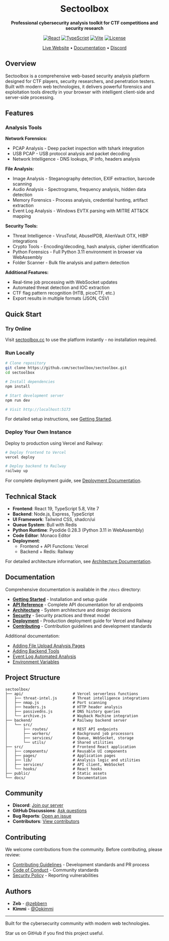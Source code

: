 <div align="center">

# Sectoolbox

**Professional cybersecurity analysis toolkit for CTF competitions and security research**

[![React](https://img.shields.io/badge/React-19.1-61DAFB?logo=react)](https://react.dev)
[![TypeScript](https://img.shields.io/badge/TypeScript-5.8-3178C6?logo=typescript)](https://www.typescriptlang.org/)
[![Vite](https://img.shields.io/badge/Vite-7.1-646CFF?logo=vite)](https://vitejs.dev)
[![License](https://img.shields.io/badge/License-MIT-green.svg)](LICENSE)

[Live Website](https://sectoolbox.cc/) • [Documentation](docs/) • [Discord](https://discord.gg/SvvKKMzE5Q)

</div>

## Overview

Sectoolbox is a comprehensive web-based security analysis platform designed for CTF players, security researchers, and penetration testers. Built with modern web technologies, it delivers powerful forensics and exploitation tools directly in your browser with intelligent client-side and server-side processing.

## Features

### Analysis Tools

**Network Forensics:**
- PCAP Analysis - Deep packet inspection with tshark integration
- USB PCAP - USB protocol analysis and packet decoding
- Network Intelligence - DNS lookups, IP info, headers analysis

**File Analysis:**
- Image Analysis - Steganography detection, EXIF extraction, barcode scanning
- Audio Analysis - Spectrograms, frequency analysis, hidden data detection
- Memory Forensics - Process analysis, credential hunting, artifact extraction
- Event Log Analysis - Windows EVTX parsing with MITRE ATT&CK mapping

**Security Tools:**
- Threat Intelligence - VirusTotal, AbuseIPDB, AlienVault OTX, HIBP integrations
- Crypto Tools - Encoding/decoding, hash analysis, cipher identification
- Python Forensics - Full Python 3.11 environment in browser via WebAssembly
- Folder Scanner - Bulk file analysis and pattern detection

**Additional Features:**
- Real-time job processing with WebSocket updates
- Automated threat detection and IOC extraction
- CTF flag pattern recognition (HTB, picoCTF, etc.)
- Export results in multiple formats (JSON, CSV)

## Quick Start

### Try Online

Visit [sectoolbox.cc](https://sectoolbox.cc/) to use the platform instantly - no installation required.

### Run Locally

```bash
# Clone repository
git clone https://github.com/sectoolbox/sectoolbox.git
cd sectoolbox

# Install dependencies
npm install

# Start development server
npm run dev

# Visit http://localhost:5173
```

For detailed setup instructions, see [Getting Started](docs/getting-started.md).

### Deploy Your Own Instance

Deploy to production using Vercel and Railway:

```bash
# Deploy frontend to Vercel
vercel deploy

# Deploy backend to Railway
railway up
```

For complete deployment guide, see [Deployment Documentation](docs/deployment.md).


## Technical Stack

- **Frontend**: React 19, TypeScript 5.8, Vite 7
- **Backend**: Node.js, Express, TypeScript
- **UI Framework**: Tailwind CSS, shadcn/ui
- **Queue System**: Bull with Redis
- **Python Runtime**: Pyodide 0.28.3 (Python 3.11 in WebAssembly)
- **Code Editor**: Monaco Editor
- **Deployment**: 
  - Frontend + API Functions: Vercel
  - Backend + Redis: Railway

For detailed architecture information, see [Architecture Documentation](docs/architecture.md).

## Documentation

Comprehensive documentation is available in the `/docs` directory:

- **[Getting Started](docs/getting-started.md)** - Installation and setup guide
- **[API Reference](docs/api.md)** - Complete API documentation for all endpoints
- **[Architecture](docs/architecture.md)** - System architecture and design decisions
- **[Security](docs/security.md)** - Security practices and threat model
- **[Deployment](docs/deployment.md)** - Production deployment guide for Vercel and Railway
- **[Contributing](docs/contributing.md)** - Contribution guidelines and development standards

Additional documentation:
- [Adding File Upload Analysis Pages](docs/add_file_upload_analysis_page.md)
- [Adding Backend Tools](docs/add_tool_in_backend.md)
- [Event Log Automated Analysis](docs/eventlog_automated_analysis.md)
- [Environment Variables](docs/env_variables.md)

## Project Structure

```
sectoolbox/
├── api/                      # Vercel serverless functions
│   ├── threat-intel.js       # Threat intelligence integrations
│   ├── nmap.js               # Port scanning
│   ├── headers.js            # HTTP header analysis
│   ├── passivedns.js         # DNS history queries
│   └── archive.js            # Wayback Machine integration
├── backend/                  # Railway backend server
│   └── src/
│       ├── routes/           # REST API endpoints
│       ├── workers/          # Background job processors
│       ├── services/         # Queue, WebSocket, storage
│       └── utils/            # Shared utilities
├── src/                      # Frontend React application
│   ├── components/           # Reusable UI components
│   ├── pages/                # Application pages
│   ├── lib/                  # Analysis logic and utilities
│   ├── services/             # API client, WebSocket
│   └── hooks/                # React hooks
├── public/                   # Static assets
└── docs/                     # Documentation
```

## Community

- **Discord**: [Join our server](https://discord.gg/SvvKKMzE5Q)
- **GitHub Discussions**: [Ask questions](https://github.com/sectoolbox/sectoolbox/discussions)
- **Bug Reports**: [Open an issue](https://github.com/sectoolbox/sectoolbox/issues)
- **Contributors**: [View contributors](https://github.com/sectoolbox/sectoolbox/graphs/contributors)

## Contributing

We welcome contributions from the community. Before contributing, please review:

- [Contributing Guidelines](docs/contributing.md) - Development standards and PR process
- [Code of Conduct](docs/contributing.md#code-of-conduct) - Community standards
- [Security Policy](docs/security.md) - Reporting vulnerabilities

## Authors

- **Zeb** - [@zebbern](https://github.com/zebbern)
- **Kimmi** - [@Opkimmi](https://github.com/Opkimmi)

---

Built for the cybersecurity community with modern web technologies.

Star us on GitHub if you find this project useful.